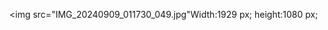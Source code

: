 <html>
<head>
<meta charset="uft-8">

<meta name="viewport" content="width=device-width,
 initial-scale=1.0">












 
</head>
<body>
<div>

<img src="IMG_20240909_011730_049.jpg"Width:1929 px; height:1080 px;


 
</div>








 
</body>





















 
</html>

